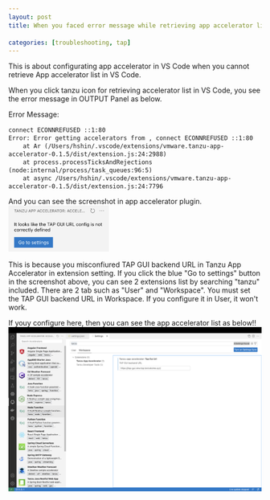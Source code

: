 ```yaml
---
layout: post
title: When you faced error message while retrieving app accelerator list in VS Code.

categories: [troubleshooting, tap]
---
```


This is about configurating app accelerator in VS Code when you cannot retrieve App accelerator list in VS Code.

When you click tanzu icon for retrieving accelerator list in VS Code, you see the error message in OUTPUT Panel as below.

Error Message: 
```
connect ECONNREFUSED ::1:80
Error: Error getting accelerators from , connect ECONNREFUSED ::1:80
	at Ar (/Users/hshin/.vscode/extensions/vmware.tanzu-app-accelerator-0.1.5/dist/extension.js:24:2988)
	at process.processTicksAndRejections (node:internal/process/task_queues:96:5)
	at async /Users/hshin/.vscode/extensions/vmware.tanzu-app-accelerator-0.1.5/dist/extension.js:24:7796
```

And you can see the screenshot in app accelerator plugin.
<img src="https://raw.githubusercontent.com/haewons-tanzu/haewons-tanzu.github.io/master/static/img/_posts/2023-01-27-tap-accelerator-in-ide/1.png" width="200" alt="app-accelerator 1">

This is because you misconfiured TAP GUI backend URL in Tanzu App Accelerator in extension setting.
If you click the blue "Go to settings" button in the screenshot above, you can see 2 extensions list by searching "tanzu" included.
There are 2 tab such as "User" and "Workspace". You must set the TAP GUI backend URL in Workspace. If you configure it in User, it won't work.

If youy configure here, then you can see the app accelerator list as below!!
![app-accelerator 2](https://raw.githubusercontent.com/haewons-tanzu/haewons-tanzu.github.io/master/static/img/_posts/2023-01-27-tap-accelerator-in-ide/2.png)
